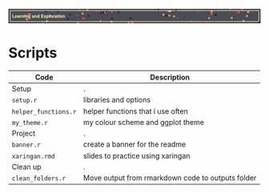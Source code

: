 ![](../img/banner.png)

# Scripts

Code          | Description
--------------|---------------------
Setup | .
`setup.r` | libraries and options
`helper_functions.r` | helper functions that i use often
`my_theme.r` | my colour scheme and ggplot theme
Project | .
`banner.r` | create a banner for the readme
`xaringan.rmd` | slides to practice using xaringan
Clean up | .
`clean_folders.r` | Move output from rmarkdown code to outputs folder